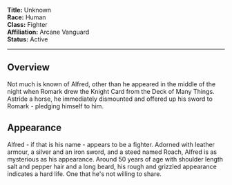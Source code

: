 **Title:** Unknown  
**Race:** Human  
**Class:** Fighter  
**Affiliation:** Arcane Vanguard  
**Status:** Active  

---
## Overview
Not much is known of Alfred, other than he appeared in the middle of the night when Romark drew the Knight Card from the Deck of Many Things. Astride a horse, he immediately dismounted and offered up his sword to Romark - pledging himself to him. 

## Appearance
Alfred - if that is his name - appears to be a fighter. Adorned with leather armour, a silver and an iron sword, and a steed named Roach, Alfred is as mysterious as his appearance. Around 50 years of age with shoulder length salt and pepper hair and a long beard, his rough and grizzled appearance indicates a hard life. One that he's not willing to share. 